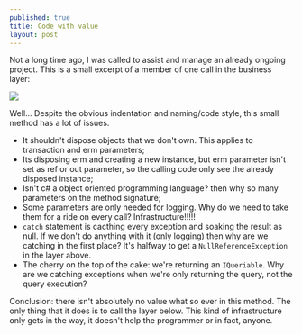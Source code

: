 ```yaml
---
published: true
title: Code with value
layout: post
---
```



Not a long time ago, I was called to assist and manage an already ongoing project.
This is a small excerpt of a member of one call in the business layer:

![](http://www.kspace.pt/images/blog/bll_zpsd1f4cb75.png)

Well... Despite the obvious indentation and naming/code style, this small method has a lot of issues.

- It shouldn't dispose objects that we don't own. This applies to transaction and erm parameters;
- Its disposing erm and creating a new instance, but erm parameter isn't set as ref or out parameter, so the calling code only see the already disposed instance;
- Isn't c# a object oriented programming language? then why so many parameters on the method signature;
- Some parameters are only needed for logging. Why do we need to take them for a ride on every call? Infrastructure!!!!!
- `catch` statement is cacthing every exception and soaking the result as null. If we don't do anything with it (only logging) then why are we catching in the first place? It's halfway to get a `NullReferenceException` in the layer above.
- The cherry on the top of the cake: we're returning an `IQueriable`. Why are we catching exceptions when we're only returning the query, not the query execution?

Conclusion: there isn't absolutely no value what so ever in this method. The only thing that it does is to call the layer below. This kind of infrastructure only gets in the way, it doesn't help the programmer or in fact, anyone.
